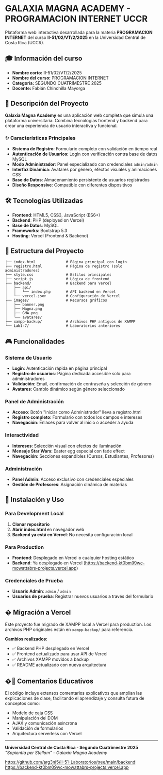 # GALAXIA MAGNA ACADEMY - PROGRAMACION INTERNET UCCR

Plataforma web interactiva desarrollada para la materia **PROGRAMACION INTERNET** del curso **II-51/02/VT/2/2025** en la Universidad Central de Costa Rica (UCCR).

## 🎓 Información del curso

- **Nombre corto:** II-51/02/VT/2/2025  
- **Nombre del curso:** PROGRAMACION INTERNET  
- **Categoría:** SEGUNDO CUATRIMESTRE 2025  
- **Docente:** Fabián Chinchilla Mayorga

## 🚀 Descripción del Proyecto

**Galaxia Magna Academy** es una aplicación web completa que simula una plataforma universitaria. Combina tecnologías frontend y backend para crear una experiencia de usuario interactiva y funcional.

### ✨ Características Principales

- **Sistema de Registro**: Formulario completo con validación en tiempo real
- **Autenticación de Usuarios**: Login con verificación contra base de datos MySQL
- **Modo Administrador**: Panel especializado con credenciales `admin/admin`
- **Interfaz Dinámica**: Avatares por género, efectos visuales y animaciones CSS
- **Base de Datos**: Almacenamiento persistente de usuarios registrados
- **Diseño Responsive**: Compatible con diferentes dispositivos

## 🛠️ Tecnologías Utilizadas

- **Frontend**: HTML5, CSS3, JavaScript (ES6+)
- **Backend**: PHP (deployed on Vercel)
- **Base de Datos**: MySQL
- **Frameworks**: Bootstrap 5.3
- **Hosting**: Vercel (Frontend & Backend)

## 📁 Estructura del Proyecto

```
├── index.html              # Página principal con login
├── registro.html           # Página de registro (solo administradores)
├── style.css               # Estilos principales
├── script.js               # Lógica de frontend
├── backend/                # Backend para Vercel
│   ├── api/
│   │   └── index.php       # API backend en Vercel
│   └── vercel.json         # Configuración de Vercel
├── images/                 # Recursos gráficos
│   ├── banner.png
│   ├── Magna.png
│   ├── GMA.png
│   └── avatares/
├── xampp-backup/           # Archivos PHP antiguos de XAMPP
└── Lab1-7/                 # Laboratorios anteriores
```

## 🎮 Funcionalidades

### Sistema de Usuario
- **Login**: Autenticación rápida en página principal
- **Registro de usuarios**: Página dedicada accesible solo para administradores
- **Validación**: Email, confirmación de contraseña y selección de género
- **Avatares**: Cambio dinámico según género seleccionado

### Panel de Administración
- **Acceso**: Botón "Iniciar como Administrador" lleva a registro.html
- **Registro completo**: Formulario con todos los campos e intereses
- **Navegación**: Enlaces para volver al inicio o acceder a ayuda

### Interactividad
- **Intereses**: Selección visual con efectos de iluminación
- **Mensaje Star Wars**: Easter egg especial con fade effect
- **Navegación**: Secciones expandibles (Cursos, Estudiantes, Profesores)

### Administración
- **Panel Admin**: Acceso exclusivo con credenciales especiales
- **Gestión de Profesores**: Asignación dinámica de materias

## 🔧 Instalación y Uso

### Para Development Local
1. **Clonar repositorio**
2. **Abrir index.html** en navegador web
3. **Backend ya está en Vercel**: No necesita configuración local

### Para Production
- **Frontend**: Desplegado en Vercel o cualquier hosting estático
- **Backend**: Ya desplegado en Vercel (https://backend-kt0bm09wc-mowattabrs-projects.vercel.app)

### Credenciales de Prueba
- **Usuario Admin**: `admin` / `admin`
- **Usuarios de prueba**: Registrar nuevos usuarios a través del formulario

## � Migración a Vercel

Este proyecto fue migrado de XAMPP local a Vercel para production. Los archivos PHP originales están en `xampp-backup/` para referencia.

**Cambios realizados:**
- ✅ Backend PHP desplegado en Vercel
- ✅ Frontend actualizado para usar API de Vercel
- ✅ Archivos XAMPP movidos a backup
- ✅ README actualizado con nueva arquitectura

## �📖 Comentarios Educativos

El código incluye extensos comentarios explicativos que amplían las explicaciones de clase, facilitando el aprendizaje y consulta futura de conceptos como:
- Modelo de caja CSS
- Manipulación del DOM
- AJAX y comunicación asíncrona
- Validación de formularios
- Arquitectura serverless con Vercel

---

**Universidad Central de Costa Rica - Segundo Cuatrimestre 2025**  
*"Sapientia per Stellam" - Galaxia Magna Academy*



https://github.com/arg3ni5/II-51-Laboratorios/tree/main/backend
https://backend-kt0bm09wc-mowattabrs-projects.vercel.app